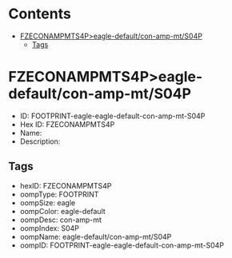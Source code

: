 



Contents
========

* [FZECONAMPMTS4P>eagle-default/con-amp-mt/S04P](#fzeconampmts4peagle-defaultcon-amp-mts04p)
	* [Tags](#tags)

# FZECONAMPMTS4P>eagle-default/con-amp-mt/S04P

- ID: FOOTPRINT-eagle-eagle-default-con-amp-mt-S04P
- Hex ID: FZECONAMPMTS4P
- Name: 
- Description: 

## Tags

- hexID: FZECONAMPMTS4P
- oompType: FOOTPRINT
- oompSize: eagle
- oompColor: eagle-default
- oompDesc: con-amp-mt
- oompIndex: S04P
- oompName: eagle-default/con-amp-mt/S04P
- oompID: FOOTPRINT-eagle-eagle-default-con-amp-mt-S04P
